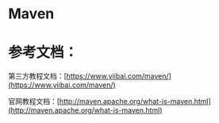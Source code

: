 # Maven

# 参考文档：

第三方教程文档：[https://www.yiibai.com/maven/](https://www.yiibai.com/maven/) 

官网教程文档：[http://maven.apache.org/what-is-maven.html](http://maven.apache.org/what-is-maven.html)

